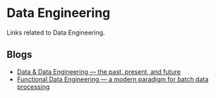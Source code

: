 # Data Engineering
Links related to Data Engineering.

## Blogs
- [Data & Data Engineering — the past, present, and future](https://medium.com/@eczachly/data-data-engineering-the-past-present-and-future-ac3ad5795ddf)
- [Functional Data Engineering — a modern paradigm for batch data processing](https://maximebeauchemin.medium.com/functional-data-engineering-a-modern-paradigm-for-batch-data-processing-2327ec32c42a)
